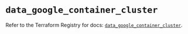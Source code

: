 # `data_google_container_cluster`

Refer to the Terraform Registry for docs: [`data_google_container_cluster`](https://registry.terraform.io/providers/hashicorp/google/6.36.1/docs/data-sources/container_cluster).
